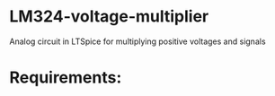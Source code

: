 # LM324-voltage-multiplier
Analog circuit in LTSpice for multiplying positive voltages and signals


# Requirements:

